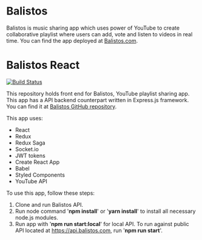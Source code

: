 # Balistos

Balistos is music sharing app which uses power of YouTube to create collaborative playlist where users can add, vote and listen to videos in real time. You can find the app deployed at [Balistos.com](https://www.balistos.com).

# Balistos React
[![Build Status](https://travis-ci.org/neyko5/balistos-react.svg?branch=master)](https://travis-ci.org/neyko5/balistos-react)

This repository holds front end for Balistos, YouTube playlist sharing app. 
This app has a API backend counterpart written in Express.js framework.
You can find it at [Balistos GitHub repository](https://github.com/neyko5/balistos).

This app uses:

* React
* Redux
* Redux Saga
* Socket.io
* JWT tokens
* Create React App
* Babel
* Styled Components
* YouTube API

To use this app, follow these steps:

1. Clone and run Balistos API.
2. Run node command '**npm install**' or '**yarn install**' to install all necessary node.js modules.
3. Run app with '**npm run start:local**' for local API. To run against public API located at https://api.balistos.com, run '**npm run start**'.